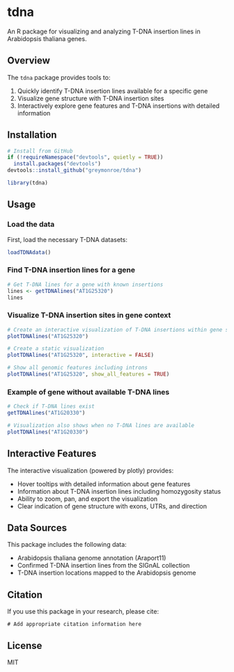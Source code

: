 # tdna

An R package for visualizing and analyzing T-DNA insertion lines in Arabidopsis thaliana genes.

## Overview

The `tdna` package provides tools to:

1. Quickly identify T-DNA insertion lines available for a specific gene
2. Visualize gene structure with T-DNA insertion sites
3. Interactively explore gene features and T-DNA insertions with detailed information

## Installation

```r
# Install from GitHub
if (!requireNamespace("devtools", quietly = TRUE))
  install.packages("devtools")
devtools::install_github("greymonroe/tdna")

library(tdna)
```

## Usage

### Load the data

First, load the necessary T-DNA datasets:

```r
loadTDNAdata()
```

### Find T-DNA insertion lines for a gene

```r
# Get T-DNA lines for a gene with known insertions
lines <- getTDNAlines("AT1G25320")
lines
```

### Visualize T-DNA insertion sites in gene context

```r
# Create an interactive visualization of T-DNA insertions within gene structure
plotTDNAlines("AT1G25320")

# Create a static visualization
plotTDNAlines("AT1G25320", interactive = FALSE)

# Show all genomic features including introns
plotTDNAlines("AT1G25320", show_all_features = TRUE)
```

### Example of gene without available T-DNA lines

```r
# Check if T-DNA lines exist
getTDNAlines("AT1G20330")

# Visualization also shows when no T-DNA lines are available
plotTDNAlines("AT1G20330")
```

## Interactive Features

The interactive visualization (powered by plotly) provides:

- Hover tooltips with detailed information about gene features
- Information about T-DNA insertion lines including homozygosity status
- Ability to zoom, pan, and export the visualization
- Clear indication of gene structure with exons, UTRs, and direction

## Data Sources

This package includes the following data:

- Arabidopsis thaliana genome annotation (Araport11)
- Confirmed T-DNA insertion lines from the SIGnAL collection
- T-DNA insertion locations mapped to the Arabidopsis genome

## Citation

If you use this package in your research, please cite:

```
# Add appropriate citation information here
```

## License

MIT